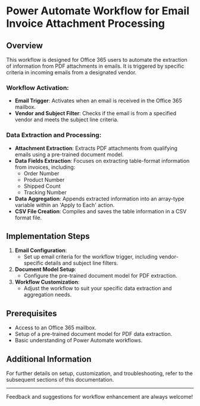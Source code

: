 # Power Automate Workflow for Email Invoice Attachment Processing

## Overview
This workflow is designed for Office 365 users to automate the extraction of information from PDF attachments in emails. It is triggered by specific criteria in incoming emails from a designated vendor.

### Workflow Activation:
- **Email Trigger**: Activates when an email is received in the Office 365 mailbox.
- **Vendor and Subject Filter**: Checks if the email is from a specified vendor and meets the subject line criteria.

### Data Extraction and Processing:
- **Attachment Extraction**: Extracts PDF attachments from qualifying emails using a pre-trained document model.
- **Data Fields Extraction**: Focuses on extracting table-format information from invoices, including:
  - Order Number
  - Product Number
  - Shipped Count
  - Tracking Number
- **Data Aggregation**: Appends extracted information into an array-type variable within an 'Apply to Each' action.
- **CSV File Creation**: Compiles and saves the table information in a CSV format file.

## Implementation Steps
1. **Email Configuration**:
   - Set up email criteria for the workflow trigger, including vendor-specific details and subject line filters.
2. **Document Model Setup**:
   - Configure the pre-trained document model for PDF extraction.
3. **Workflow Customization**:
   - Adjust the workflow to suit your specific data extraction and aggregation needs.

## Prerequisites
- Access to an Office 365 mailbox.
- Setup of a pre-trained document model for PDF data extraction.
- Basic understanding of Power Automate workflows.

## Additional Information
For further details on setup, customization, and troubleshooting, refer to the subsequent sections of this documentation.

---

Feedback and suggestions for workflow enhancement are always welcome!
